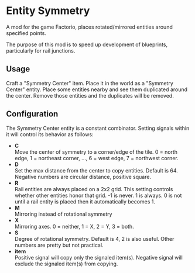 # Entity Symmetry
A mod for the game Factorio, places rotated/mirrored entities around specified points.

The purpose of this mod is to speed up development of blueprints, particularly 
for rail junctions.

## Usage

Craft a "Symmetry Center" item. Place it in the world as a "Symmetry Center" 
entity. Place some entities nearby and see them duplicated around the center. 
Remove those entities and the duplicates will be removed.

## Configuration

The Symmetry Center entity is a constant combinator. Setting signals within it 
will control its behavior as follows:

- **C**  
Move the center of symmetry to a corner/edge of the tile. 0 = north edge, 1 = 
northeast corner, ..., 6 = west edge, 7 = northwest corner.
- **D**  
Set the max distance from the center to copy entities. Default is 64. Negative 
numbers are circular distance, positive square.
- **R**  
Rail entities are always placed on a 2x2 grid. This setting controls whether 
other entities honor that grid. -1 is never. 1 is always. 0 is not until a 
rail entity is placed then it automatically becomes 1.
- **M**  
Mirroring instead of rotational symmetry
- **X**  
Mirroring axes. 0 = neither, 1 = X, 2 = Y, 3 = both.
- **S**  
Degree of rotational symmetry. Default is 4, 2 is also useful. Other numbers 
are pretty but not practical.
- **item**  
Positive signal will copy only the signaled item(s). Negative signal will 
exclude the signaled item(s) from copying.
